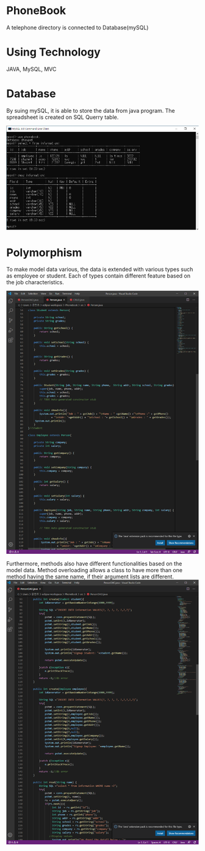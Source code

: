 # PhoneBook
A telephone directory is connected to Database(mySQL)
# Using Technology
JAVA, MySQL, MVC

# Database
By suing mySQL, it is able to store the data from java program.
The spreadsheet is created on SQL Querry table.

![guide1](./img/db.png)

# Polymorphism 
To make model data various, the data is extended with various types such as employee or student.
Each of types contain different feature based on the job characteristics.

![guide2](./img/Overriding.png)

Furthermore, methods also have different functionalities based on the model data.
Method overloading allows a class to have more than one method having the same name, if their argument lists are different.
![guide3](./img/Overloading.png)
